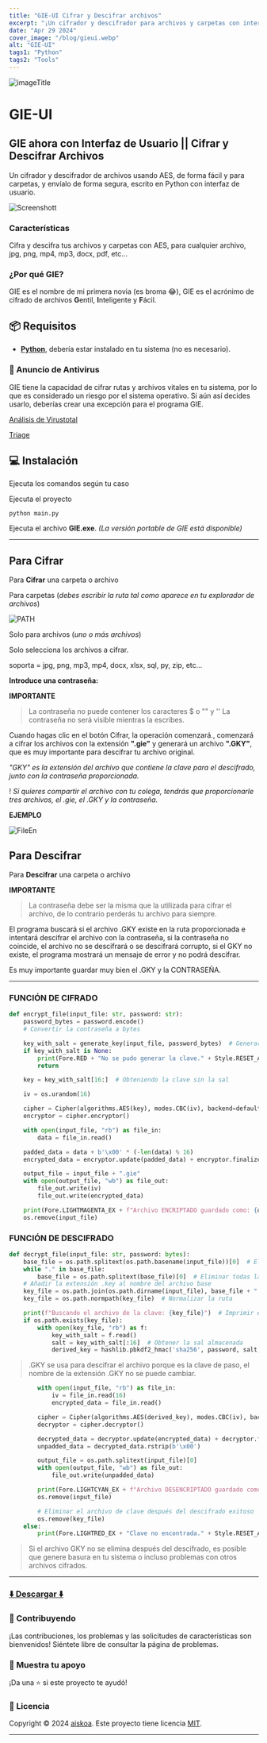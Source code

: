 ```yaml
---
title: "GIE-UI Cifrar y Descifrar archivos"
excerpt: "¡Un cifrador y descifrador para archivos y carpetas con interfaz de usuario!"
date: "Apr 29 2024"
cover_image: "/blog/gieui.webp"
alt: "GIE-UI"
tags1: "Python"
tags2: "Tools"
---
```


![imageTitle](https://raw.githubusercontent.com/aiskoadt/GIE-UI/main/img/title.png)

# GIE-UI

## GIE ahora con Interfaz de Usuario || Cifrar y Descifrar Archivos

Un cifrador y descifrador de archivos usando AES, de forma fácil y para carpetas, y envíalo de forma segura, escrito en Python con interfaz de usuario.

![Screenshott](https://i.imgur.com/NC2A0HT.jpeg)

### Características

Cifra y descifra tus archivos y carpetas con AES, para cualquier archivo, jpg, png, mp4, mp3, docx, pdf, etc...

### ¿Por qué GIE?

GIE es el nombre de mi primera novia (es broma 😂), GIE es el acrónimo de cifrado de archivos **G**entil, **I**nteligente y **F**ácil.

## 📦 Requisitos

- **[Python](https://www.python.org/downloads/)**, debería estar instalado en tu sistema (no es necesario).

### 🦠 Anuncio de Antivirus

GIE tiene la capacidad de cifrar rutas y archivos vitales en tu sistema, por lo que es considerado un riesgo por el sistema operativo. Si aún así decides usarlo, deberías crear una excepción para el programa GIE.

[Análisis de Virustotal](https://www.virustotal.com/gui/file/49a6c879bb46ad0f357a545f6f6577bb418c7f210cac60556f45051a9473851b/detection)

[Triage](https://tria.ge/240428-bnst8acg68)

## 💻 Instalación

Ejecuta los comandos según tu caso

Ejecuta el proyecto

```batch
python main.py
```

Ejecuta el archivo **GIE.exe**.
*(La versión portable de GIE está disponible)*

---

## Para Cifrar

Para **Cifrar** una carpeta o archivo

Para carpetas (_debes escribir la ruta tal como aparece en tu explorador de archivos_)

![PATH](https://i.imgur.com/Lah8Ri8.png)

Solo para archivos (_uno o más archivos_)

Solo selecciona los archivos a cifrar.

soporta = jpg, png, mp3, mp4, docx, xlsx, sql, py, zip, etc...

**Introduce una contraseña:**

**IMPORTANTE**

> La contraseña no puede contener los caracteres $ o "" y ''
> La contraseña no será visible mientras la escribes.

Cuando hagas clic en el botón Cifrar, la operación comenzará., comenzará a cifrar los archivos con la extensión **".gie"** y generará un archivo **".GKY"**, que es muy importante para descifrar tu archivo original.

*"GKY" es la extensión del archivo que contiene la clave para el descifrado, junto con la contraseña proporcionada.*

! *Si quieres compartir el archivo con tu colega, tendrás que proporcionarle tres archivos, el .gie, el .GKY y la contraseña.*

**EJEMPLO**

![FileEn](https://i.imgur.com/pGLWaxL.jpeg)


## Para Descifrar

Para **Descifrar** una carpeta o archivo

**IMPORTANTE**  
> La contraseña debe ser la misma que la utilizada para cifrar el archivo, de lo contrario perderás tu archivo para siempre.

El programa buscará si el archivo .GKY existe en la ruta proporcionada e intentará descifrar el archivo con la contraseña, si la contraseña no coincide, el archivo no se descifrará o se descifrará corrupto, si el GKY no existe, el programa mostrará un mensaje de error y no podrá descifrar.

Es muy importante guardar muy bien el .GKY y la CONTRASEÑA.

---

### FUNCIÓN DE CIFRADO

```python
def encrypt_file(input_file: str, password: str):
    password_bytes = password.encode()  
    # Convertir la contraseña a bytes

    key_with_salt = generate_key(input_file, password_bytes)  # Generar la clave usando bytes
    if key_with_salt is None:
        print(Fore.RED + "No se pudo generar la clave." + Style.RESET_ALL)
        return

    key = key_with_salt[16:]  # Obteniendo la clave sin la sal

    iv = os.urandom(16)

    cipher = Cipher(algorithms.AES(key), modes.CBC(iv), backend=default_backend())
    encryptor = cipher.encryptor()

    with open(input_file, "rb") as file_in:
        data = file_in.read()

    padded_data = data + b'\x00' * (-len(data) % 16)
    encrypted_data = encryptor.update(padded_data) + encryptor.finalize()

    output_file = input_file + ".gie"
    with open(output_file, "wb") as file_out:
        file_out.write(iv)
        file_out.write(encrypted_data)

    print(Fore.LIGHTMAGENTA_EX + f"Archivo ENCRIPTADO guardado como: {output_file}" + Style.RESET_ALL)
    os.remove(input_file)
```

### FUNCIÓN DE DESCIFRADO

```python
def decrypt_file(input_file: str, password: bytes):
    base_file = os.path.splitext(os.path.basename(input_file))[0]  # Eliminar todas las extensiones
    while "." in base_file:
        base_file = os.path.splitext(base_file)[0]  # Eliminar todas las extensiones
    # Añadir la extensión .key al nombre del archivo base
    key_file = os.path.join(os.path.dirname(input_file), base_file + ".GKY")
    key_file = os.path.normpath(key_file)  # Normalizar la ruta

    print(f"Buscando el archivo de la clave: {key_file}")  # Imprimir el nombre del archivo de clave que estamos buscando
    if os.path.exists(key_file):
        with open(key_file, "rb") as f:
            key_with_salt = f.read()
            salt = key_with_salt[:16]  # Obtener la sal almacenada
            derived_key = hashlib.pbkdf2_hmac('sha256', password, salt, 100000, 32)
```

> .GKY se usa para descifrar el archivo porque es la clave de paso, el nombre de la extensión .GKY no se puede cambiar.

```python
        with open(input_file, "rb") as file_in:
            iv = file_in.read(16)
            encrypted_data = file_in.read()

        cipher = Cipher(algorithms.AES(derived_key), modes.CBC(iv), backend=default_backend())
        decryptor = cipher.decryptor()

        decrypted_data = decryptor.update(encrypted_data) + decryptor.finalize()
        unpadded_data = decrypted_data.rstrip(b'\x00')

        output_file = os.path.splitext(input_file)[0]
        with open(output_file, "wb") as file_out:
            file_out.write(unpadded_data)

        print(Fore.LIGHTCYAN_EX + f"Archivo DESENCRIPTADO guardado como: {output_file}" + Style.RESET_ALL)
        os.remove(input_file)
```

```python
        # Eliminar el archivo de clave después del descifrado exitoso
        os.remove(key_file)
    else:
        print(Fore.LIGHTRED_EX + "Clave no encontrada." + Style.RESET_ALL)
```

> Si el archivo GKY no se elimina después del descifrado, es posible que genere basura en tu sistema o incluso problemas con otros archivos cifrados.

---

### [⬇️ Descargar ⬇️](https://aiskoadt.github.io/scripts/GIE/)

### 🤝 Contribuyendo

¡Las contribuciones, los problemas y las solicitudes de características son bienvenidos! Siéntete libre de consultar la página de problemas.

### 💜 Muestra tu apoyo

¡Da una ⭐️ si este proyecto te ayudó! 

### 📝 Licencia

Copyright © 2024 [aiskoa](https://aiskoa.vercel.app). Este proyecto tiene licencia [MIT](/LICENSE).

---